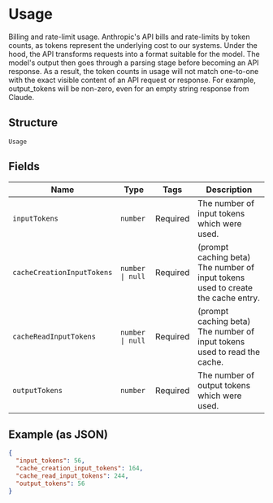 
# Usage

Billing and rate-limit usage.
Anthropic's API bills and rate-limits by token counts, as tokens represent the underlying cost to our systems.
Under the hood, the API transforms requests into a format suitable for the model. The model's output then goes through a parsing stage before becoming an API response. As a result, the token counts in usage will not match one-to-one with the exact visible content of an API request or response.
For example, output_tokens will be non-zero, even for an empty string response from Claude.

## Structure

`Usage`

## Fields

| Name | Type | Tags | Description |
|  --- | --- | --- | --- |
| `inputTokens` | `number` | Required | The number of input tokens which were used. |
| `cacheCreationInputTokens` | `number \| null` | Required | (prompt caching beta) The number of input tokens used to create the cache entry. |
| `cacheReadInputTokens` | `number \| null` | Required | (prompt caching beta) The number of input tokens used to read the cache. |
| `outputTokens` | `number` | Required | The number of output tokens which were used. |

## Example (as JSON)

```json
{
  "input_tokens": 56,
  "cache_creation_input_tokens": 164,
  "cache_read_input_tokens": 244,
  "output_tokens": 56
}
```

